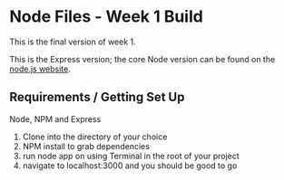 # Node Files - Week 1 Build
This is the final version of week 1.

This is the Express version; the core Node version can be found on the [node.js website](https://nodejs.org/en/about/).

## Requirements / Getting Set Up
Node, NPM and Express

1. Clone into the directory of your choice
2. NPM install to grab dependencies
3. run node app on using Terminal in the root of your project
4. navigate to localhost:3000 and you should be good to go
